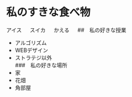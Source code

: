 # 私のすきな食べ物
アイス    　
スイカ   　
かえる   　
##　私の好きな授業
 - アルゴリズム  
 - WEBデザイン  
 - ストラテジ以外  
###　私の好きな場所
 - 家
 - 花畑
 - 角部屋

